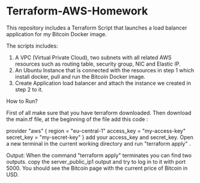 # Terraform-AWS-Homework

This repository includes a Terraform Script that launches a load balancer application for my Bitcoin Docker image.

The scripts includes:
 1) A VPC (Virtual Private Cloud), two subnets with all related AWS resources such as routing table, security group, NIC and Elastic IP.
 2) An Ubuntu Instance that is connected with the resources in step 1 which install docker, pull and run the Bitcoin Docker image.
 3) Create Application load balancer and attach the instance we created in step 2 to it.
 
 
How to Run?

First of all make sure that you have terraform downloaded. Then download the main.tf file, at the beginning of the file add this code :

provider "aws" {
  region     = "eu-central-1"
  access_key = "my-access-key"
  secret_key = "my-secret-key"
}
add your access_key and secret_key. Open a new terminal in the current working directory and run "terraform apply" .



Output:
 When the command "terraform apply" terminates you can find two outputs. copy the server_public_ip1 output and try to log in to it with port 5000.
 You should see the Bitcoin page with the current price of Bitcoin in USD.
